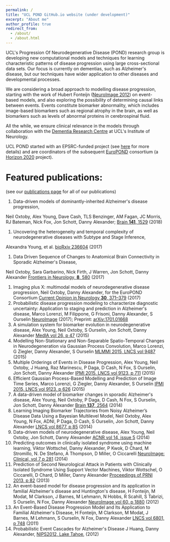 ```yaml
---
permalink: /
title: "UCL POND GitHub.io website (under development)"
excerpt: "About me"
author_profile: true
redirect_from: 
  - /about/
  - /about.html
---
```


UCL's Progression Of Neurodegenerative Disease (POND) research group is developing new computational models and techniques for learning characteristic patterns of disease progression using large cross-sectional data sets. Our focus is currently on dementias, such as Alzheimer's disease, but our techniques have wider application to other diseases and developmental processes.

We are considering a broad approach to modelling disease progression, starting with the work of Hubert Fonteijn ([NeuroImage 2012](http://dx.doi.org/10.1016/j.neuroimage.2012.01.062)) on event-based models, and also exploring the possibility of determining causal links between events. Events constitute biomarker abnormality, which includes image-based biomarkers such as regional atrophy in the brain, as well as biomarkers such as levels of abnormal proteins in cerebrospinal fluid.

All the while, we ensure clinical relevance in the models through collaboration with the [Dementia Research Centre](http://dementia.ion.ucl.ac.uk/) at UCL's Institute of Neurology.

UCL POND started with an EPSRC-funded project (see [here](http://pond.cs.ucl.ac.uk/projects/) for more details) and are coordinators of the subsequent [EuroPOND](http://europond.eu/) consortium (a [Horizon 2020](http://ec.europa.eu/programmes/horizon2020/) project).

Featured publications:
======
(see our [publications page](http://pond.cs.ucl.ac.uk/publications/) for all of our publications)

1.  Data-driven models of dominantly-inherited Alzheimer's disease progression,

Neil Oxtoby, Alex Young, Dave Cash, TLS Benzinger, AM Fagan, JC Morris, RJ Bateman, Nick Fox, Jon Schott, Danny Alexander;
[Brain **141**, 1529](https://academic.oup.com/brain/advance-article/doi/10.1093/brain/awy050/4951528?guestAccessKey=73f004ae-2bcc-47aa-b1b5-c94e563084ea) (2018)
1. Uncovering the heterogeneity and temporal complexity of neurodegenerative diseases with Subtype and Stage Inference, 

Alexandra Young, et al. [bioRxiv 236604](https://doi.org/10.1101/236604) (2017)
1.  Data Driven Sequence of Changes to Anatomical Brain Connectivity in Sporadic Alzheimer's Disease,

Neil Oxtoby, Sara Garbarino, Nick Firth, J Warren, Jon Schott, Danny Alexander
[Frontiers in Neurology, **8**, 580](http://doi.org/10.3389/fneur.2017.00580) (2017)
1.  Imaging plus X: multimodal models of neurodegenerative disease progression,
Neil Oxtoby, Danny Alexander, for the EuroPOND Consortium
[Current Opinion in Neurology **30**, 371–379](http://doi.org/10.1097/WCO.0000000000000460) (2017)
1.  Probabilistic disease progression modeling to characterize diagnostic uncertainty: Application to staging and prediction in Alzheimer's disease,
Marco Lorenzi, M Filippone, G Frisoni, Danny Alexander, S Ourselin
[NeuroImage](http://doi.org/10.1016/j.neuroimage.2017.08.059) (2017); Preprint: [arXiv:1701.01668](https://arxiv.org/abs/1701.01668)
1.  A simulation system for biomarker evolution in neurodegenerative disease,
Alex Young, Neil Oxtoby, S Ourselin, Jon Schott, Danny Alexander
[MedIA vol 26, p 47](http://dx.doi.org/10.1016/j.media.2015.07.004) (2015)
1.  Modelling Non-Stationary and Non-Separable Spatio-Temporal Changes in Neurodegeneration via Gaussian Process Convolution,
Marco Lorenzi, G Ziegler, Danny Alexander, S Ourselin
[MLMMI 2015, LNCS vol 9487](http://dx.doi.org/10.1007/978-3-319-27929-9) (2015)
1.  Multiple Orderings of Events in Disease Progression,
Alex Young, Neil Oxtoby, J Huang, Raz Marinescu, P Daga, D Cash, N Fox, S Ourselin, Jon Schott, Danny Alexander
[IPMI 2015, LNCS vol 9123, p 711](http://dx.doi.org/10.1007/978-3-319-19992-4_56) (2015)
1.  Efficient Gaussian Process-Based Modelling and Prediction of Image Time Series,
Marco Lorenzi, G Ziegler, Danny Alexander, S Ourselin
[IPMI 2015, LNCS vol 9123, p 626](http://dx.doi.org/10.1007/978-3-319-19992-4_49) (2015)
1.  A data-driven model of biomarker changes in sporadic Alzheimer's disease,
Alex Young, Neil Oxtoby, P Daga, D Cash, N Fox, S Ourselin, Jon Schott, Danny Alexander
[Brain **137**, 2564](http://dx.doi.org/10.1093/brain/awu176) (2014)
1.  Learning Imaging Biomarker Trajectories from Noisy Alzheimer’s Disease Data Using a Bayesian Multilevel Model,
Neil Oxtoby, Alex Young, N Fox, ADNI, P Daga, D Cash, S Ourselin, Jon Schott, Danny Alexander
[LNCS vol 8677, p 85](http://dx.doi.org/10.1007/978-3-319-12289-2_8) (2014)
1.  Data-driven models of neurodegenerative disease,
Alex Young, Neil Oxtoby, Jon Schott, Danny Alexander
[ACNR vol 14, issue 5](http://www.acnr.co.uk/2014/12/data-driven-models-of-neurodegenerative-disease/) (2014)
1.  Predicting outcomes in clinically isolated syndrome using machine learning,
Viktor Wottschel, Danny Alexander, P Kwok, D Chard, M Stromillo, N. De Stefano, A Thompson, D Miller, O Ciccarelli
[NeuroImage: Clinical, vol 7 p 281](http://dx.doi.org/10.1016/j.nicl.2014.11.021) (2014)
1.  Prediction of Second Neurological Attack in Patients with Clinically Isolated Syndrome Using Support Vector Machines,
Viktor Wottschel, O Ciccarelli, D Chard, D Miller, Danny Alexander
[Proceedings of PRNI 2013, p 82](http://dx.doi.org/10.1109/PRNI.2013.30) (2013)
1.  An event-based model for disease progression and its application in familial Alzheimer's disease and Huntington's disease,
H Fonteijn, M Modat, M Clarkson, J Barnes, M Lehmann, N Hobbs, R Scahill, S Tabrizi, S Ourselin, N Fox, Danny Alexander
[NeuroImage vol 60, p 1880](http://dx.doi.org/10.1016/j.neuroimage.2012.01.062) (2012)
1.  An Event-Based Disease Progression Model and Its Application to Familial Alzheimer's Disease,
H Fonteijn, M Clarkson, M Modat, J Barnes, M Lehmann, S Ourselin, N Fox, Danny Alexander
[LNCS vol 6801, p 748](http://dx.doi.org/10.1007/978-3-642-22092-0_61) (2011)
1.  Probabilistic Event Cascades for Alzheimer's Disease
J Huang, Danny Alexander,
[NIPS2012, Lake Tahoe](http://papers.nips.cc/paper/4856-probabilistic-event-cascades-for-alzheimers-disease), (2012)

